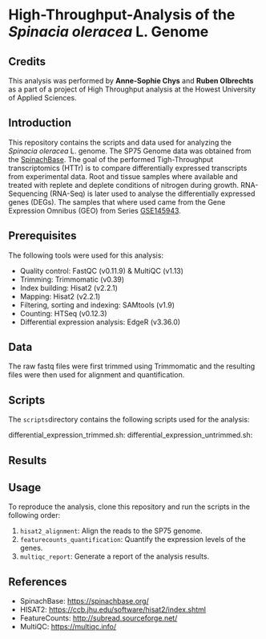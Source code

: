# High-Throughput-Analysis of the *Spinacia oleracea* L. Genome
## Credits
This analysis was performed by **Anne-Sophie Chys** and **Ruben Olbrechts** as a part of a project of High Throughput analysis at the Howest University of Applied Sciences.

## Introduction
This repository contains the scripts and data used for analyzing the *Spinacia oleracea* L. genome. The SP75 Genome data was obtained from the [SpinachBase](http://spinachbase.org/?q=download). The goal of the performed Tigh-Throughput transcriptomics (HTTr) is to compare differentially expressed transcripts from experimental data. Root and tissue samples where available and treated with replete and deplete conditions of nitrogen during growth. RNA-Sequencing (RNA-Seq) is later used to analyse the differentially expressed genes (DEGs). The samples that where used came from the Gene Expression Omnibus (GEO) from Series [GSE145943](https://www.ncbi.nlm.nih.gov/geo/query/acc.cgi?acc=GSE145943).

## Prerequisites
The following tools were used for this analysis:
* Quality control: FastQC (v0.11.9) & MultiQC (v1.13)
* Trimming: Trimmomatic (v0.39)
* Index building: Hisat2 (v2.2.1)
* Mapping: Hisat2 (v2.2.1)
* Filtering, sorting and indexing: SAMtools (v1.9)
* Counting: HTSeq (v0.12.3)
* Differential expression analysis: EdgeR (v3.36.0)

## Data
The raw fastq files were first trimmed using Trimmomatic and the resulting files were then used for alignment and quantification.

## Scripts
The `scripts`directory contains the following scripts used for the analysis:

differential_expression_trimmed.sh:
differential_expression_untrimmed.sh:

## Results

## Usage
To reproduce the analysis, clone this repository and run the scripts in the following order:

1. `hisat2_alignment`: Align the reads to the SP75 genome.
2. `featurecounts_quantification`: Quantify the expression levels of the genes.
3. `multiqc_report`: Generate a report of the analysis results.

## References
* SpinachBase: https://spinachbase.org/  
* HISAT2: https://ccb.jhu.edu/software/hisat2/index.shtml  
* FeatureCounts: http://subread.sourceforge.net/  
* MultiQC: https://multiqc.info/

